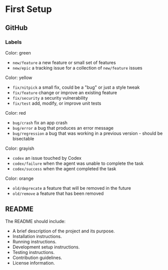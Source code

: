 # First Setup

## GitHub

### Labels

Color: green
- `new/feature` a new feature or small set of features
- `new/epic` a tracking issue for a collection of `new/feature` issues

Color: yellow
- `fix/nitpick` a small fix, could be a "bug" or just a style tweak
- `fix/feature` change or improve an existing feature
- `fix/security` a security vulnerability
- `fix/test` add, modify, or improve unit tests

Color: red
- `bug/crash` fix an app crash
- `bug/error` a bug that produces an error message
- `bug/regression` a bug that was working in a previous version - should be bisectable

Color: grayish
- `codex` an issue touched by Codex
- `codex/failure` when the agent was unable to complete the task
- `codex/success` when the agent completed the task

Color: orange
- `old/deprecate` a feature that will be removed in the future
- `old/remove` a feature that has been removed

## README

The README should include:

- A brief description of the project and its purpose.
- Installation instructions.
- Running instructions.
- Development setup instructions.
- Testing instructions.
- Contribution guidelines.
- License information.

